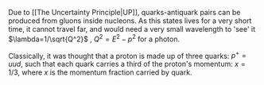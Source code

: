 Due to [[The Uncertainty Principle|UP]], quarks-antiquark pairs can be produced from gluons inside nucleons. As this states lives for a very short time, it cannot travel far, and would need a very small wavelength to 'see' it $\lambda=1/\sqrt{Q^2}$ , $Q^2 = E^2-p^2$ for a photon.

 Classically, it was thought that a proton is made up of three quarks: $p^+ = {uud}$, such that each quark carries a third of the proton's momentum: $x=1/3$, where $x$ is the momentum fraction carried by quark.